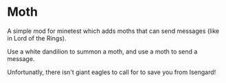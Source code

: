 # Moth

A simple mod for minetest which adds moths that can send messages (like in Lord of the Rings).

Use a white dandilion to summon a moth, and use a moth to send a message.

Unfortunatly, there isn't giant eagles to call for to save you from Isengard!
